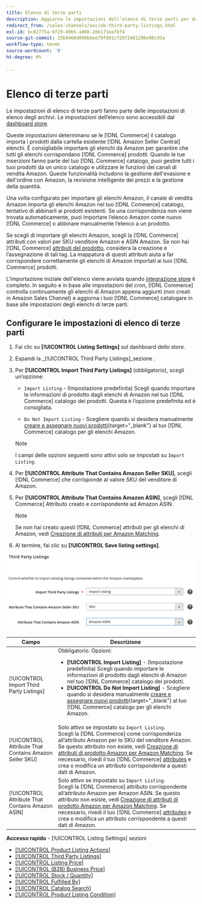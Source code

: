 ```yaml
---
title: Elenco di terze parti
description: Aggiorna le impostazioni dell’elenco di terze parti per determinare se il catalogo Commerce importa prodotti dagli elenchi Amazon Seller Central esistenti.
redirect_from: /sales-channels/asc/ob-third-party-listings.html
exl-id: bc82775a-6f29-49b5-a80b-20e171eaf8f4
source-git-commit: 15b9468d090b6ee79fd91c729f2481296e98c93a
workflow-type: tm+mt
source-wordcount: '0'
ht-degree: 0%

---
```


# Elenco di terze parti

Le impostazioni di elenco di terze parti fanno parte delle impostazioni di elenco degli archivi. Le impostazioni dell’elenco sono accessibili dal [dashboard store](./amazon-store-dashboard.md).

Queste impostazioni determinano se le [!DNL Commerce] il catalogo importa i prodotti dalla cartella esistente [!DNL Amazon Seller Central] elenchi. È consigliabile importare gli elenchi da Amazon per garantire che tutti gli elenchi corrispondano [!DNL Commerce] prodotti. Quando le tue inserzioni fanno parte del tuo [!DNL Commerce] catalogo, puoi gestire tutti i tuoi prodotti da un unico catalogo e utilizzare le funzioni dei canali di vendita Amazon. Queste funzionalità includono la gestione dell&#39;evasione e dell&#39;ordine con Amazon, la revisione intelligente dei prezzi e la gestione della quantità.

Una volta configurato per importare gli elenchi Amazon, il canale di vendita Amazon importa gli elenchi Amazon nel tuo [!DNL Commerce] catalogo, tentativo di abbinarli ai prodotti esistenti. Se una corrispondenza non viene trovata automaticamente, puoi importare l’elenco Amazon come nuovo [!DNL Commerce] o abbinare manualmente l’elenco a un prodotto.

Se scegli di importare gli elenchi Amazon, scegli la [!DNL Commerce] attributi con valori per SKU venditore Amazon e ASIN Amazon. Se non hai [!DNL Commerce] [attributi del prodotto](./ob-creating-magento-attributes.md), considera la creazione e l’assegnazione di tali tag. La mappatura di questi attributi aiuta a far corrispondere correttamente gli elenchi di Amazon importati ai tuoi [!DNL Commerce] prodotti.

L&#39;importazione iniziale dell&#39;elenco viene avviata quando [integrazione store](./store-integration.md) è completo. In seguito e in base alle impostazioni del cron, [!DNL Commerce] controlla continuamente gli elenchi di Amazon appena aggiunti (non creati in Amazon Sales Channel) e aggiorna i tuoi [!DNL Commerce] catalogare in base alle impostazioni degli elenchi di terze parti.

## Configurare le impostazioni di elenco di terze parti

1. Fai clic su **[!UICONTROL Listing Settings]** sul dashboard dello store.

1. Espandi la _[!UICONTROL Third Party Listings]_sezione .

1. Per **[!UICONTROL Import Third Party Listings]** (obbligatorio), scegli un’opzione:

   - `Import Listing` - (Impostazione predefinita) Scegli quando importare le informazioni di prodotto dagli elenchi di Amazon nel tuo [!DNL Commerce] catalogo dei prodotti. Questa è l’opzione predefinita ed è consigliata.

   - `Do Not Import Listing` - Scegliere quando si desidera manualmente [creare e assegnare nuovi prodotti](https://docs.magento.com/user-guide/catalog/products.html){target=&quot;_blank&quot;} al tuo [!DNL Commerce] catalogo per gli elenchi Amazon.
   >[!NOTE]
   >I campi delle opzioni seguenti sono attivi solo se impostati su `Import Listing`.

1. Per **[!UICONTROL Attribute That Contains Amazon Seller SKU]**, scegli [!DNL Commerce] che corrisponde al valore SKU del venditore di Amazon.

1. Per **[!UICONTROL Attribute That Contains Amazon ASIN]**, scegli [!DNL Commerce] Attributo creato e corrispondente ad Amazon ASIN.

   >[!NOTE]
   >Se non hai creato questi [!DNL Commerce] attributi per gli elenchi di Amazon, vedi [Creazione di attributi per Amazon Matching](./ob-creating-magento-attributes.md).

1. Al termine, fai clic su **[!UICONTROL Save listing settings]**.

![Elenco di terzi](assets/amazon-third-party-listings.png)

| Campo | Descrizione |
|---|---|
| [!UICONTROL Import Third Party Listings] | Obbligatorio. Opzioni:<ul><li>**[!UICONTROL Import Listing]** - (Impostazione predefinita) Scegli quando importare le informazioni di prodotto dagli elenchi di Amazon nel tuo [!DNL Commerce] catalogo dei prodotti. </li><li>**[!UICONTROL Do Not Import Listing]** - Scegliere quando si desidera manualmente [creare e assegnare nuovi prodotti](https://docs.magento.com/user-guide/catalog/products.html){target=&quot;_blank&quot;} al tuo [!DNL Commerce] catalogo per gli elenchi Amazon.</li></ul> |
| [!UICONTROL Attribute That Contains Amazon Seller SKU] | Solo attivo se impostato su `Import Listing`.<br>Scegli la [!DNL Commerce] come corrispondenza all’attributo Amazon per lo SKU del venditore Amazon. Se questo attributo non esiste, vedi [Creazione di attributi di prodotto Amazon per Amazon Matching](./ob-creating-magento-attributes.md). Se necessario, rivedi il tuo [!DNL Commerce] [attributes](./managing-attributes.md) e crea o modifica un attributo corrispondente a questi dati di Amazon. |
| [!UICONTROL Attribute That Contains Amazon ASIN] | Solo attivo se impostato su `Import Listing`.<br>Scegli la [!DNL Commerce] attributo corrispondente all’attributo Amazon per Amazon ASIN. Se questo attributo non esiste, vedi [Creazione di attributi di prodotto Amazon per Amazon Matching](./ob-creating-magento-attributes.md). Se necessario, rivedi il tuo [!DNL Commerce] [attributes](./managing-attributes.md) e crea o modifica un attributo corrispondente a questi dati di Amazon. |

**Accesso rapido** - [!UICONTROL Listing Settings] sezioni

- [[!UICONTROL Product Listing Actions]](./product-listing-actions.md)
- [[!UICONTROL Third Party Listings]](./third-party-listing-settings.md)
- [[!UICONTROL Listing Price]](./listing-price.md)
- [[!UICONTROL (B2B) Business Price]](./business-pricing.md)
- [[!UICONTROL Stock / Quantity]](./stock-quantity.md)
- [[!UICONTROL Fulfilled By]](./fulfilled-by.md)
- [[!UICONTROL Catalog Search]](./catalog-search.md)
- [[!UICONTROL Product Listing Condition]](./product-listing-condition.md)
